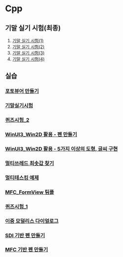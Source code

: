 # Cpp

## 기말 실기 시험(최종)
1. <a href = "https://github.com/ksh19/Cpp/blob/main/포토뷰어.md">기말 실기 시험(1)</a>
2. <a href = "https://github.com/ksh19/Cpp/blob/main/포토뷰어.md">기말 실기 시험(2)</a>
3. <a href = "https://github.com/ksh19/Cpp/blob/main/포토뷰어.md">기말 실기 시험(3)</a>
4. <a href = "https://github.com/ksh19/Cpp/blob/main/포토뷰어.md">기말 실기 시험(4)</a>

## 실습

### <a href = "https://github.com/ksh19/Cpp/blob/main/포토뷰어.md">포토뷰어 만들기</a>
<p></p>

### <a href = "https://github.com/ksh19/Cpp/blob/main/기말시험.md">기말실기시험</a>
<p></p>

### <a href = "https://github.com/ksh19/Cpp/blob/main/Quiz_2.md">퀴즈시험_2</a>
<p></p>

### <a href = "https://github.com/ksh19/Cpp/blob/main/winUI3%20%ED%8E%9C%EB%A7%8C%EB%93%A4%EA%B8%B0.md">WinUI3_Win2D 활용 - 펜 만들기</a>
<p></p>

### <a href = "https://github.com/ksh19/Cpp/blob/main/WinUI3_Win2D%20%EB%8F%84%ED%98%95%20%EB%B0%8F%20%EA%B8%80%EC%94%A8.md">WinUI3_Win2D 활용 - 5가지 이상의 도형, 글씨 구현</a>
<p></p>

### <a href = "https://github.com/ksh19/Cpp/blob/main/%EB%A9%80%ED%8B%B0%EC%93%B0%EB%A0%88%EB%93%9C.md">멀티쓰레드 최솟값 찾기</a>
<p></p>

### <a href = "https://github.com/ksh19/Cpp/blob/main/Multi-tasking.md">멀티테스킹 예제</a>
<p></p>

### <a href = "https://github.com/ksh19/Cpp/blob/main/MFC_FormView%20%EA%B7%B8%EB%A6%BC%ED%8C%90.md">MFC_FormView 팀플</a>
<p></p>

### <a href = "https://github.com/ksh19/Cpp/blob/main/Quiz_1.md">퀴즈시험_1</a>
<p></p>

### <a href = "https://github.com/ksh19/Cpp/blob/main/%EC%9D%B4%EC%A4%91%20%EB%AA%A8%EB%8D%9C%EB%A6%AC%EC%8A%A4%20%EB%8B%A4%EC%9D%B4%EC%96%BC%EB%A1%9C%EA%B7%B8.md">이중 모덜리스 다이얼로그</a>
<p></p>

### <a href = "https://github.com/ksh19/Cpp/new/main">SDI 기반 펜 만들기</a>
<p></p>

### <a href = https://github.com/ksh19/Cpp/blob/main/MFC%20%EA%B8%B0%EB%B0%98%20%ED%8E%9C%20%EB%A7%8C%EB%93%A4%EA%B8%B0.md>MFC 기반 펜 만들기</a>
